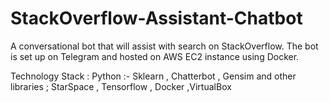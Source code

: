 # StackOverflow-Assistant-Chatbot
A conversational bot that will assist with search on StackOverflow.  The bot is set up on Telegram and hosted on AWS EC2 instance using Docker.

Technology Stack : Python :- Sklearn , Chatterbot , Gensim and other libraries ; StarSpace , Tensorflow , Docker ,VirtualBox
